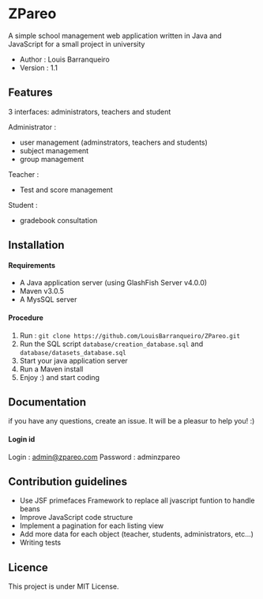 # ZPareo #

A simple school management web application written in Java and JavaScript for a small project in university

- Author : Louis Barranqueiro
- Version : 1.1

## Features

3 interfaces: administrators, teachers and student

Administrator :

- user management (adminstrators, teachers and students)
- subject management
- group management

Teacher :

- Test and score management

Student :

- gradebook consultation

## Installation ##

#### Requirements ####

- A Java application server (using GlashFish Server v4.0.0)
- Maven v3.0.5
- A MysSQL server

#### Procedure ####

1. Run : ```git clone https://github.com/LouisBarranqueiro/ZPareo.git```
2. Run the SQL script ```database/creation_database.sql``` and  ```database/datasets_database.sql```
3. Start your java application server
4. Run a Maven install
5. Enjoy :) and start coding

## Documentation ##

if you have any questions, create an issue. It will be a pleasur to help you! :)

#### Login id ####

Login : admin@zpareo.com 
Password : adminzpareo

## Contribution guidelines ##

- Use JSF primefaces Framework to replace all jvascript funtion to handle beans
- Improve JavaScript code structure
- Implement a pagination for each listing view
- Add more data for each object (teacher, students, administrators, etc...)
- Writing tests

## Licence ##

This project is under MIT License.